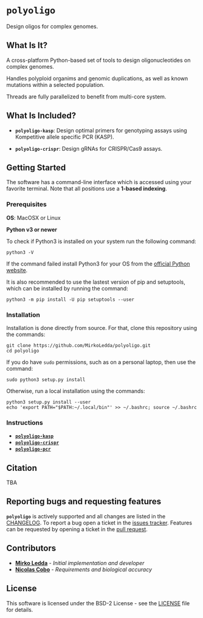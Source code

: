 # `polyoligo`

Design oligos for complex genomes.

## What Is It?

A cross-platform Python-based set of tools to design oligonucleotides on complex genomes.

Handles polyploid organims and genomic duplications, as well as known mutations within a selected population.

Threads are fully parallelized to benefit from multi-core system. 

## What Is Included?

* **`polyoligo-kasp`**: Design optimal primers for genotyping assays using Kompetitive allele specific PCR (KASP).
<!--* **`polyoligo-pcr`**: Design optimal primers for PCR.-->
<!--* **`polyoligo-snpseq`**: Design optimal primers for SNP-Seq assays.-->
* **`polyoligo-crispr`**: Design gRNAs for CRISPR/Cas9 assays.

## Getting Started

The software has a command-line interface which is accessed using your favorite terminal. Note that all positions use a **1-based indexing**.


### Prerequisites

**OS**: MacOSX or Linux

**Python v3 or newer**

To check if Python3 is installed on your system run the following command:

```
python3 -V
```

If the command failed install Python3 for your OS from the [official Python website](https://www.python.org/downloads/).

It is also recommended to use the lastest version of pip and setuptools, which can be installed by running the command:

```
python3 -m pip install -U pip setuptools --user
```

### Installation

Installation is done directly from source. For that, clone this repository using the commands:

```
git clone https://github.com/MirkoLedda/polyoligo.git
cd polyoligo
```

If you do have `sudo` permissions, such as on a personal laptop, then use the command:

```sudo python3 setup.py install```

Otherwise, run a local installation using the commands:

```
python3 setup.py install --user
echo 'export PATH="$PATH:~/.local/bin"' >> ~/.bashrc; source ~/.bashrc
```

### Instructions

<!--See this [wiki](https://github.com/MirkoLedda/polyoligo.git).-->

* [**`polyoligo-kasp`**](https://github.com/MirkoLedda/polyoligo/README_kasp.md)
* [**`polyoligo-crispr`**](https://github.com/MirkoLedda/polyoligo/README_crispr.md)
* [**`polyoligo-pcr`**](https://github.com/MirkoLedda/polyoligo/README_pcr.md)
<!--* **`polyoligo-snpseq`**: Design optimal primers for SNP-Seq assays.-->



## Citation

TBA

## Reporting bugs and requesting features

**`polyoligo`** is actively supported and all changes are listed in the [CHANGELOG](CHANGES.md). To report a bug open a ticket in the [issues tracker](https://github.com/MirkoLedda/polyoligo/issues). Features can be requested by opening a ticket in the [pull request](https://github.com/MirkoLedda/polyoligo/pulls).

<!-- ## Versioning

We use the [SemVer](http://semver.org/) convention for versioning. For the versions available, see the [tags on this repository](TBA/tags). -->

## Contributors

* [**Mirko Ledda**](https://mirkoledda.github.io/) - *Initial implementation and developer*
* [**Nicolas Cobo**](https://github.com/ncobo) - *Requirements and biological accuracy*

## License

This software is licensed under the BSD-2 License - see the [LICENSE](LICENSE.txt) file for details.
